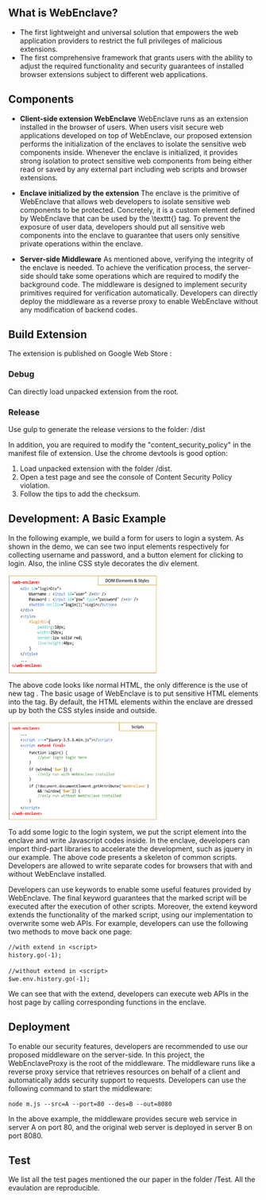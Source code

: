 ## What is WebEnclave?
- The first lightweight and universal solution that empowers the web application providers to restrict the full privileges of malicious extensions.
- The first comprehensive framework that grants users with the ability to adjust the required functionality and security guarantees of installed browser extensions subject to different web applications.

## Components

- **Client-side extension WebEnclave** 
WebEnclave runs as an extension installed in the browser of users.
When users visit secure web applications developed on top of WebEnclave, our proposed extension performs the initialization of the enclaves to isolate the sensitive web components inside.
Whenever the enclave is initialized, it provides strong isolation to protect sensitive web components from being either read or saved by any external part including web scripts and browser extensions.

- **Enclave initialized by the extension**
The enclave is the primitive of WebEnclave that allows web developers to isolate sensitive web components to be protected.
Concretely, it is a custom element defined by WebEnclave that can be used by the \texttt{<web-enclave>} tag.
To prevent the exposure of user data, developers should put all sensitive web components into the enclave to guarantee that users only sensitive private operations within the enclave.  

- **Server-side Middleware** 
As mentioned above, verifying the integrity of the enclave is needed.
To achieve the verification process, the server-side should take some operations which are required to modify the background code.
The middleware is designed to implement security primitives required for verification automatically.
Developers can directly deploy the middleware as a reverse proxy to enable WebEnclave without any modification of backend codes.

## Build Extension

The extension is published on Google Web Store : 

### Debug
Can directly load unpacked extension from the root.

### Release

Use gulp to generate the release versions to the folder: /dist

In addition, you are required to modify the "content_security_policy" in the manifest file of extension. Use the chrome devtools is good option: 
1. Load unpacked extension with the folder /dist.
2. Open a test page and see the console of Content Security Policy violation.
3. Follow the tips to add the checksum.

## Development: A Basic Example

In the following example, we build a form for users to login a system.
As shown in the demo, we can see two input elements respectively for collecting username and password, and a button element for clicking to login.
Also, the inline CSS style decorates the div element.

 <img src="./Image/code_dom.svg" width = "300" height = "200" alt="DOM" align=center />

The above code looks like normal HTML, the only difference is the use of new tag <web-enclave>.
The basic usage of WebEnclave is to put sensitive HTML elements into the tag.
By default, the HTML elements within the enclave are dressed up by both the CSS styles inside and outside.

 <img src="./Image/code_script.svg" width = "300" height = "200" alt="DOM" align=center />

To add some logic to the login system, we put the script element into the enclave and write Javascript codes inside.
In the enclave, developers can import third-part libraries to accelerate the development, such as jquery in our example. 
The above code presents a skeleton of common scripts.
Developers are allowed to write separate codes for browsers that with and without WebEnclave installed.


Developers can use keywords to enable some useful features provided by WebEnclave.
The final keyword guarantees that the marked script will be executed after the execution of other scripts.
Moreover, the extend keyword extends the functionality of the marked script, using our implementation to overwrite some web APIs.
For example, developers can use the following two methods to move back one page:

    //with extend in <script>
    history.go(-1);

    //without extend in <script>
    $we.env.history.go(-1);
    
We can see that with the extend, developers can execute web APIs in the host page by calling corresponding functions in the enclave.

## Deployment

To enable our security features, developers are recommended to use our proposed middleware on the server-side.
In this project, the WebEnclaveProxy is the root of the middleware.
The middleware runs like a reverse proxy service that retrieves resources on behalf of a client and automatically adds security support to requests.
Developers can use the following command to start the middleware:

    node m.js --src=A --port=80 --des=B --out=8080

In the above example, the middleware provides secure web service in server A on port 80, and the original web server is deployed in server B on port 8080.

## Test

We list all the test pages mentioned the our paper in the folder /Test.
All the evaulation are reproducible.
